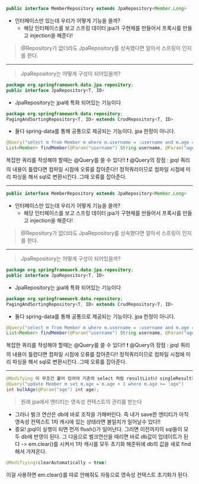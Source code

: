 ```java
public interface MemberRepository extends JpaRepository<Member,Long>
```

- 인터페이스만 있는데 우리가 어떻게 기능을 쓸까? 
    - 해당 인터페이스를 보고 스프링 데이터 jpa가 구현체를 만들어서 프록시를 만들고 injection을 해준다! 
    
> @Repository가 없더라도 JpaRepository를 상속했다면 알아서 스프링이 인지를 한다. 

------
> JpaRepository는 어떻게 구성이 되어있을까? 

```java
package org.springframework.data.jpa.repository;
public interface JpaRepository<T, ID>
```

- JpaRepository는 jpa에 특화 되어있는 기능이다

```java
package org.springframework.data.repository;
PagingAndSortingRepository<T, ID> extends CrudRepository<T, ID>
```

- 둘다 spring-data를 통해 공통으로 제공되는 기능이다. jpa 한정이 아니다. 


```java
@Query("select m from Member m where m.username = :username and m.age = :age")
List<Member> findMember(@Param("username") String username, @Param("age") int age)
```

복잡한 쿼리를 작성해야 할때는 @Query를 쓸 수 있다!! 
❗ @Query의 장점 : jpql 쿼리의 내용이 틀렸다면 컴파일 시점에 오류를 잡아준다!! 
  정적쿼리이므로 컴파일 시점에 미리 파싱을 해서 sql로 변환시킨다. 그때 오류를 잡아준다. 
  
  -----
  ```java
public interface MemberRepository extends JpaRepository<Member,Long>
```

- 인터페이스만 있는데 우리가 어떻게 기능을 쓸까? 
    - 해당 인터페이스를 보고 스프링 데이터 jpa가 구현체를 만들어서 프록시를 만들고 injection을 해준다! 
    
> @Repository가 없더라도 JpaRepository를 상속했다면 알아서 스프링이 인지를 한다. 

------
> JpaRepository는 어떻게 구성이 되어있을까? 

```java
package org.springframework.data.jpa.repository;
public interface JpaRepository<T, ID>
```

- JpaRepository는 jpa에 특화 되어있는 기능이다

```java
package org.springframework.data.repository;
PagingAndSortingRepository<T, ID> extends CrudRepository<T, ID>
```

- 둘다 spring-data를 통해 공통으로 제공되는 기능이다. jpa 한정이 아니다. 


```java
@Query("select m from Member m where m.username = :username and m.age = :age")
List<Member> findMember(@Param("username") String username, @Param("age") int age)
```

복잡한 쿼리를 작성해야 할때는 @Query를 쓸 수 있다!! 
❗ @Query의 장점 : jpql 쿼리의 내용이 틀렸다면 컴파일 시점에 오류를 잡아준다!! 
  정적쿼리이므로 컴파일 시점에 미리 파싱을 해서 sql로 변환시킨다. 그때 오류를 잡아준다. 

------

```java
@Modifying 이 무조건 붙어 있어야 기존의 select 처럼 resultList나 singleResult가 안나온다 즉 executeUpdate로 나온다.
@Query("update Member m set m.age = m.age + 1 where m.age >= :age")
int bulkAge(@Param("age") int age);
```

> 원래 jpa에서 엔티티는 영속성 컨텍스트의 관리를 받는다 

- 그러나 벌크 연산은 db에 바로 조작을 가해버린다. 즉 내가 save한 엔티티가 아직 영속성 컨텍스트 1차 캐시에 있는 상태라면 불일치가 일어날수 있다!! 
- 중요! jpql이 실행이 되면 먼저 flush()가 일어난다. 그러면 이전까지의 sql들이 모두 db에 반영이 된다. 그 다음으로 벌크연산을 때리면 바로 db값이 업데이트가 된다 -> em.clear()를 시켜서 1차 캐시를 모두 초기화 해준뒤에 db의 값을 새로 find해서 가져온다. 

```java
@Modifiying(clearAutomatically = true)
```
이걸 사용하면 em.clear()를 따로 안해줘도 자동으로 영속성 컨텍스트 초기화가 된다. 

